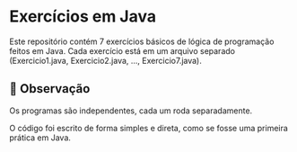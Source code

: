 # Exercícios em Java

Este repositório contém 7 exercícios básicos de lógica de programação feitos em Java.
Cada exercício está em um arquivo separado (Exercicio1.java, Exercicio2.java, ..., Exercicio7.java).

## 📌 Observação

Os programas são independentes, cada um roda separadamente.

O código foi escrito de forma simples e direta, como se fosse uma primeira prática em Java.
